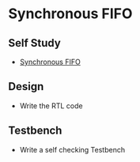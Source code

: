 # Synchronous FIFO

## Self Study
- [Synchronous FIFO](https://vlsiverify.com/verilog/verilog-codes/synchronous-fifo/)

## Design
  - Write the RTL code

## Testbench
  - Write a self checking Testbench

